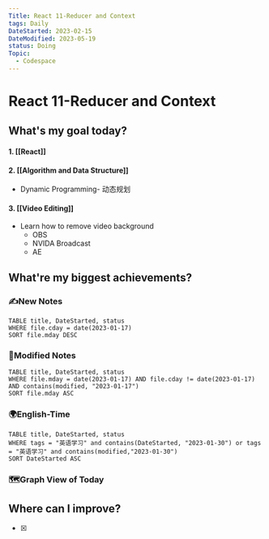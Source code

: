 ```yaml
---
Title: React 11-Reducer and Context
tags: Daily
DateStarted: 2023-02-15
DateModified: 2023-05-19
status: Doing
Topic:
  - Codespace
---
```


# React 11-Reducer and Context

## What's my goal today?

#### 1. [[React]]

#### 2. [[Algorithm and Data Structure]]

- Dynamic Programming- 动态规划

#### 3. [[Video Editing]]

- Learn how to remove video background
  - OBS
  - NVIDA Broadcast
  - AE

## What're my biggest achievements?

### ✍️New Notes

```dataview
TABLE title, DateStarted, status
WHERE file.cday = date(2023-01-17)
SORT file.mday DESC
```

### 📝Modified Notes

```dataview
TABLE title, DateStarted, status
WHERE file.mday = date(2023-01-17) AND file.cday != date(2023-01-17) AND contains(modified, "2023-01-17")
SORT file.mday ASC
```

### 🌍English-Time

```dataview
TABLE title, DateStarted, status
WHERE tags = "英语学习" and contains(DateStarted, "2023-01-30") or tags = "英语学习" and contains(modified,"2023-01-30")
SORT DateStarted ASC
```

### 🗺️Graph View of Today

## Where can I improve?

- [x]
